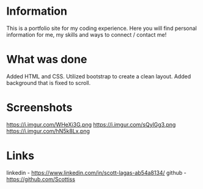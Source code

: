 # Information
This is a portfolio site for my coding experience. Here you will find personal information for me, my skills and ways to connect / contact me!

# What was done
Added HTML and CSS. Utilized bootstrap to create a clean layout.
Added background that is fixed to scroll.

# Screenshots
https://i.imgur.com/WHeXi3G.png
https://i.imgur.com/sQylGg3.png
https://i.imgur.com/hN5k8Lx.png

# Links
linkedin - https://www.linkedin.com/in/scott-lagas-ab54a8134/
github - https://github.com/Scottiss